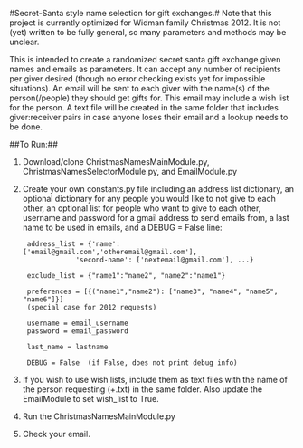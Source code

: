 #Secret-Santa style name selection for gift exchanges.#
Note that this project is currently optimized for Widman family Christmas 2012.
It is not (yet) written to be fully general, so many parameters and methods
may be unclear.

This is intended to create a randomized secret santa gift exchange given
names and emails as parameters. It can accept any number of recipients per
giver desired (though no error checking exists yet for impossible situations).
An email will be sent to each giver with the name(s) of the person(/people)
they should get gifts for. This email may include a wish list for the person.
A text file will be created in the same folder that includes giver:receiver
pairs in case anyone loses their email and a lookup needs to be done.

##To Run:##
1. Download/clone ChristmasNamesMainModule.py, ChristmasNamesSelectorModule.py,
and EmailModule.py
2. Create your own constants.py file including an address list dictionary,
    an optional dictionary for any people you would like to not give to each other,
    an optional list for people who want to give to each other,
    username and password for a gmail address to send emails from,
    a last name to be used in emails, and a DEBUG = False line:

        address_list = {'name': ['email@gmail.com','otheremail@gmail.com'],
                    'second-name': ['nextemail@gmail.com'], ...}

        exclude_list = {"name1":"name2", "name2":"name1"}

        preferences = [{("name1","name2"): ["name3", "name4", "name5", "name6"]}]
        (special case for 2012 requests)

        username = email_username
        password = email_password

        last_name = lastname

        DEBUG = False  (if False, does not print debug info)

3. If you wish to use wish lists, include them as text files with the name of
    the person requesting (+.txt) in the same folder. Also update the EmailModule
    to set wish_list to True.
4. Run the ChristmasNamesMainModule.py
5. Check your email.

